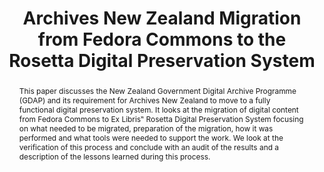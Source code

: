---
abstract: This paper discusses the New Zealand Government Digital Archive Programme
  (GDAP) and its requirement for Archives New Zealand to move to a fully functional
  digital preservation system. It looks at the migration of digital content from Fedora
  Commons to Ex Libris‟ Rosetta Digital Preservation System focusing on what needed
  to be migrated, preparation of the migration, how it was performed and what tools
  were needed to support the work. We look at the verification of this process and
  conclude with an audit of the results and a description of the lessons learned during
  this process.
creators:
- Hutar, Jan
date: null
document_url: https://services.phaidra.univie.ac.at/api/object/o:377389/download
grand_parent: iPRES
institutions: []
keywords:
- management
- measurement
- verification
- lisbon
landing_page_url: https://phaidra.univie.ac.at/o:377389
language: eng
layout: publication
license: CC BY-SA 2.0 AT
notes_url: null
parent: iPRES 2013
presentation_url: null
publication_type: paper
size: 538671
source_name: iPRES
title: Archives New Zealand Migration from Fedora Commons to the Rosetta Digital Preservation
  System
year: 2013
---